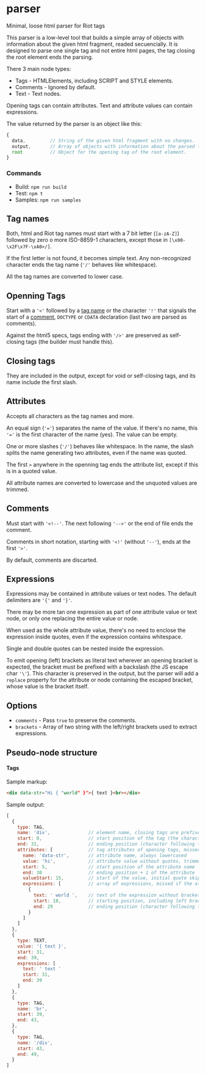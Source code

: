 # parser

Minimal, loose html parser for Riot tags

This parser is a low-level tool that builds a simple array of objects with information about the given html fragment, readed secuencially. It is designed to parse one single tag and not entire html pages, the tag closing the root element ends the parsing.

There 3 main node types:

* Tags - HTMLElements, including SCRIPT and STYLE elements.
* Comments - Ignored by default.
* Text - Text nodes.

Opening tags can contain attributes. Text and attribute values can contain expressions.

The value returned by the parser is an object like this:

```js
{
  data,         // String of the given html fragment with no changes.
  output,       // Array of objects with information about the parsed tags.
  root          // Object for the opening tag of the root element.
}
```

### Commands

* Build: `npm run build`
* Test: `npm t`
* Samples: `npm run samples`

## Tag names

Both, html and Riot tag names must start with a 7 bit letter (`[a-zA-Z]`) followed by zero o more ISO-8859-1 characters, except those in `[\x00-\x2F\x7F-\xA0>/]`.

If the first letter is not found, it becomes simple text.
Any non-recognized character ends the tag name (`'/'` behaves like whitespace).

All the tag names are converted to lower case.

## Openning Tags

Start with a `'<'` followed by a [tag name](#tag-names) or the character `'!'` that signals the start of a [comment](#comments), `DOCTYPE` or `CDATA` declaration (last two are parsed as comments).

Against the html5 specs, tags ending with `'/>'` are preserved as self-closing tags (the builder must handle this).

## Closing tags

They are included in the output, except for void or self-closing tags, and its name include the first slash.

## Attributes

Accepts all characters as the tag names and more.

An equal sign (`'='`) separates the name of the value. If there's no name, this `'='` is the first character of the name (yes). The value can be empty.

One or more slashes (`'/'`) behaves like whitespace. In the name, the slash splits the name generating two attributes, even if the name was quoted.

The first `>` anywhere in the openning tag ends the attribute list, except if this is in a quoted value.

All attribute names are converted to lowercase and the unquoted values are trimmed.

## Comments

Must start with `'<!--'`. The next following `'-->'` or the end of file ends the comment.

Comments in short notation, starting with `'<!'` (without `'--'`), ends at the first `'>'`.

By default, comments are discarted.

## Expressions

Expressions may be contained in attribute values or text nodes.
The default delimiters are `'{'` and `'}'`.

There may be more tan one expression as part of one attribute value or text node, or only one replacing the entire value or node.

When used as the whole attribute value, there's no need to enclose the expression inside quotes, even if the expression contains whitespace.

Single and double quotes can be nested inside the expression.

To emit opening (left) brackets as literal text wherever an opening bracket is expected, the bracket must be prefixed with a backslash (the JS escape char `'\'`).
This character is preserved in the output, but the parser will add a `replace` property for the attribute or node containing the escaped bracket, whose value is the bracket itself.

## Options

* `comments` - Pass `true` to preserve the comments.
* `brackets` - Array of two string with the left/right brackets used to extract expressions.

## Pseudo-node structure

#### Tags

Sample markup:

```html
<div data-str="Hi { "world" }">{ text }<br></div>
```

Sample output:

```js
[
  {
    type: TAG,
    name: 'div',              // element name, closing tags are prefixed with a slash
    start: 0,                 // start position of the tag (the character `<`)
    end: 31,                  // ending position (character following the `>`)
    attributes: [             // tag attributes of opening tags, missed if tag has no attributes
      name: 'data-str',       // attribute name, always lowercased
      value: 'hi',            // attribute value without quotes, trimmed for unquoted values.
      start: 5,               // start position of the attribute name
      end: 30                 // ending position + 1 of the attribute
      valueStart: 15,         // start of the value, initial quote skipped
      expressions: [          // array of expressions, missed if the attribue has no expressions
        {
          text: ' world ',    // text of the expression without brackets
          start: 18,          // starting position, including left brackets
          end: 29             // ending position (character following the closing bracket)
        }
      ]
    ]
  },
  {
    type: TEXT,
    value: '{ text }',
    start: 31,
    end: 39,
    expressions: [
      text: ' text '
      start: 31,
      end: 39
    ]
  },
  {
    type: TAG,
    name: 'br',
    start: 39,
    end: 43,
  },
  {
    type: TAG,
    name: '/div',
    start: 43,
    end: 49,
  }
]
```
